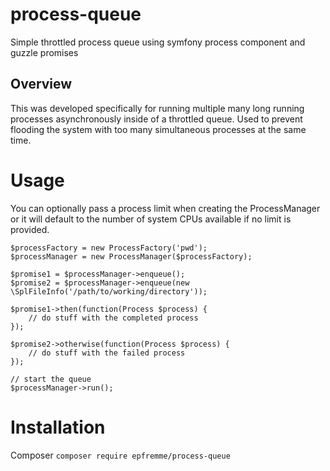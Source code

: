 # process-queue

Simple throttled process queue using symfony process component and guzzle promises

## Overview

This was developed specifically for running multiple many long running processes asynchronously inside of a throttled
queue. Used to prevent flooding the system with too many simultaneous processes at the same time.

# Usage

You can optionally pass a process limit when creating the ProcessManager or it will default to the number of system
CPUs available if no limit is provided.

    $processFactory = new ProcessFactory('pwd');
    $processManager = new ProcessManager($processFactory);
    
    $promise1 = $processManager->enqueue();
    $promise2 = $processManager->enqueue(new \SplFileInfo('/path/to/working/directory'));
    
    $promise1->then(function(Process $process) {
        // do stuff with the completed process
    });
    
    $promise2->otherwise(function(Process $process) {
        // do stuff with the failed process
    });
    
    // start the queue
    $processManager->run();
    
# Installation

Composer `composer require epfremme/process-queue`
